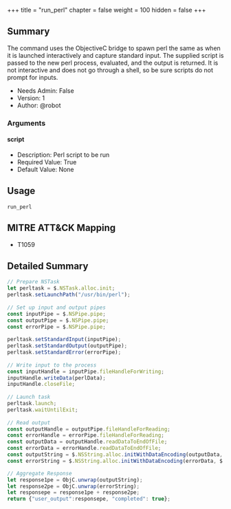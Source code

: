 +++
title = "run_perl"
chapter = false
weight = 100
hidden = false
+++

## Summary

The command uses the ObjectiveC bridge to spawn perl the same as when it is launched interactively and capture standard input. The supplied script is passed to the new perl process, evaluated, and the output is returned. It is not interactive and does not go through a shell, so be sure scripts do not prompt for inputs.
     
- Needs Admin: False  
- Version: 1  
- Author: @robot  

### Arguments

#### script

- Description: Perl script to be run   
- Required Value: True  
- Default Value: None  

## Usage

```
run_perl
```

## MITRE ATT&CK Mapping

- T1059  
## Detailed Summary
```JavaScript
// Prepare NSTask
let perltask = $.NSTask.alloc.init;
perltask.setLaunchPath("/usr/bin/perl");
            
// Set up input and output pipes
const inputPipe = $.NSPipe.pipe;
const outputPipe = $.NSPipe.pipe;
const errorPipe = $.NSPipe.pipe;
            
perltask.setStandardInput(inputPipe);
perltask.setStandardOutput(outputPipe);
perltask.setStandardError(errorPipe);
            
// Write input to the process
const inputHandle = inputPipe.fileHandleForWriting;
inputHandle.writeData(perlData);
inputHandle.closeFile;
            
// Launch task
perltask.launch;  
perltask.waitUntilExit;
            
// Read output
const outputHandle = outputPipe.fileHandleForReading;
const errorHandle = errorPipe.fileHandleForReading;
const outputData = outputHandle.readDataToEndOfFile;
const errorData = errorHandle.readDataToEndOfFile; 
const outputString = $.NSString.alloc.initWithDataEncoding(outputData, $.NSUTF8StringEncoding);
const errorString = $.NSString.alloc.initWithDataEncoding(errorData, $.NSUTF8StringEncoding);

// Aggregate Response
let response1pe = ObjC.unwrap(outputString);
let response2pe = ObjC.unwrap(errorString);
let responsepe = response1pe + response2pe;
return {"user_output":responsepe, "completed": true};
```
